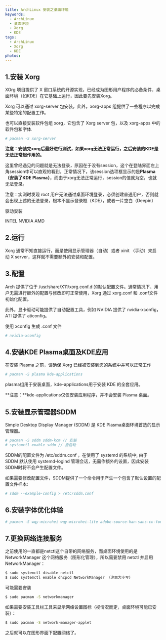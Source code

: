 ```yaml
---
title: ArchLinux 安装之桌面环境
keywords:
  - ArchLinux
  - 桌面环境
  - Xorg
  - KDE
tags:
  - ArchLinux
  - Xorg
  - KDE
photos:
---
```


## 1.安装 Xorg

XOrg 项目提供了 X 窗口系统的开源实现，已经成为图形用户程序的必备条件，桌面环境（如KDE）在它基础上运行，因此要先安装Xorg。

Xorg 可以通过 xorg-server 包安装。此外，xorg-apps 组提供了一些程序以完成某些特定的配置工作。

也可以直接安装软件包组 xorg，它包含了 Xorg server 包，以及 xorg-apps 中的软件包和字体.

```sh
# pacman -S xorg-server
```

**注意：安装完xorg后最好进行测试，如果xorg无法正常运行，之后安装的KDE是无法正常起作用的。**

这里曾经遇见的问题就是无法登录，原因在于没有session，这个在登陆界面左上角session中可以直观的看到。正常情况下，该session选项框显示的是**Plasma（安装了KDE Plasma）**，而由于xorg无法正常运行，session的值就为空，也就无法登录。

注意：实测时发现 root 用户无法通过桌面环境登录，必须创建普通用户，否则就会出现上述的无法登录，根本不显示登录框（KDE），或者一片空白（Deepin）

驱动安装

INTEL NVIDIA AMD

## 2.运行

Xorg 通常不知直接运行，而是使用显示管理器（自动）或者 xinit （手动）来启动 X server，这样就不需要额外的安装和配置。

## 3.配置

Arch 提供了位于 /usr/share/X11/xorg.conf.d 的默认配置文件。通常情况下，用户无需进行额外的配置与修改即可正常使用，Xorg 通过 xorg.conf 和 .conf文件初始化配置。

此外，显卡驱动可能提供了自动配置工具，例如 NVIDIA 提供了 nvidia-xconfig，ATI 提供了 aticonfig。

使用 xconfig 生成 .conf 文件

```sh
# nvidia-xconfig
```

## 4.安装KDE Plasma桌面及KDE应用

在安装 Plasma 之前，请确保 Xorg 已经被安装到您的系统中并可以正常工作

```sh
# pacman -S plasma kde-applications
```

plasma组用于安装桌面，kde-applications用于安装 KDE 的全套应用。

**注意：**kde-applications仅仅安装应用程序，并不会安装 Plasma 桌面。

## 5.安装显示管理器SDDM

Simple Desktop Display Manager (SDDM) 是 KDE Plasma桌面环境首选的显示管理器。

```sh
# pacman -S sddm sddm-kcm // 安装
# systemctl enable sddm // 自启动
```

SDDM的配置文件为 /etc/sddm.conf ，在使用了 systemd 的系统中, 由于 SDDM 默认使用 systemd-logind 管理会话，无需作额外的设置，因此安装SDDM时将不会产生配置文件。

如果需要修改配置文件，SDDM提供了一个命令用于产生一个包含了默认设置的配置文件样本:

```sh
# sddm --example-config > /etc/sddm.conf
```

## 6.安装字体优化体验

```sh
# pacman -S wqy-microhei wqy-microhei-lite adobe-source-han-sans-cn-fonts adobe-source-han-serif-cn-fonts
```

## 7.更换网络连接服务

之前使用的一直都是netctl这个自带的网络服务，而桌面环境使用的是 NetworkManager 这个网络服务（图形化管理），所以需要禁用 netctl 并启用 NetworkManager：

```sh
$ sudo systemctl disable netctl
$ sudo systemctl enable dhcpcd NetworkManager （注意大小写）
```

可能需要安装

```sh
$ sudo pacman -S networkmanager
```

如果需要安装工具栏工具来显示网络设置图标（视情况而定，桌面环境可能已安装）：

```sh
$ sudo pacman -S network-manager-applet
```

之后就可以在图形界面下配置网络了。
